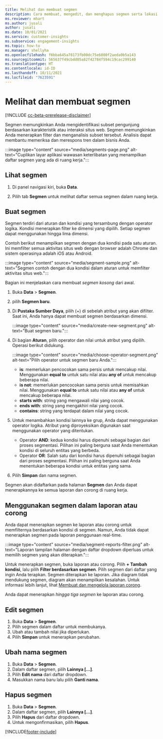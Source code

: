 ```yaml
---
title: Melihat dan membuat segmen
description: Cara membuat, mengedit, dan menghapus segmen serta lokasi penggunaannya.
ms.reviewer: mhart
ms.author: jusali
author: jusali
ms.date: 10/01/2021
ms.service: customer-insights
ms.subservice: engagement-insights
ms.topic: how-to
ms.manager: shellyha
ms.openlocfilehash: f6bba645a78173fb00dc75e6080f2aeda0b5a143
ms.sourcegitcommit: 565637f49cbdd05a82f42784f594c19cac299140
ms.translationtype: HT
ms.contentlocale: id-ID
ms.lasthandoff: 10/11/2021
ms.locfileid: "7623591"
---
```

# <a name="view-and-create-segments"></a>Melihat dan membuat segmen

[!INCLUDE [cc-beta-prerelease-disclaimer](includes/cc-beta-prerelease-disclaimer.md)]

Segmen memungkinkan Anda mengidentifikasi subset pengunjung berdasarkan karakteristik atau interaksi situs web. Segmen memungkinkan Anda menerapkan filter dan menganalisis subset tersebut. Analisis dapat membantu memeriksa dan merespons tren dalam bisnis Anda. 

:::image type="content" source="media/segments-page.png" alt-text="Cuplikan layar aplikasi wawasan keterlibatan yang menampilkan daftar segmen yang ada di ruang kerja.":::

## <a name="view-segments"></a>Lihat segmen

1. Di panel navigasi kiri, buka **Data**. 

1. Pilih tab **Segmen** untuk melihat daftar semua segmen dalam ruang kerja. 

## <a name="create-a-segment"></a>Buat segmen

Segmen terdiri dari aturan dan kondisi yang tersambung dengan operator logika. Kondisi menerapkan filter ke dimensi yang dipilih. Setiap segmen dapat menggunakan hingga lima dimensi.

Contoh berikut menampilkan segmen dengan dua kondisi pada satu aturan. Ini memfilter semua aktivitas situs web dengan browser adalah Chrome dan sistem operasinya adalah iOS atau Android.

:::image type="content" source="media/segment-sample.png" alt-text="Segmen contoh dengan dua kondisi dalam aturan untuk memfilter aktivitas situs web.":::

Bagian ini menjelaskan cara membuat *segmen kosong* dari awal.

1. Buka **Data** > **Segmen**.

1. pilih **Segmen baru**.

1. Di **Pustaka Sumber Daya**, pilih (+) di sebelah atribut yang akan difilter. Saat ini, Anda hanya dapat membuat segmen berdasarkan dimensi.

   :::image type="content" source="media/create-new-segment.png" alt-text="Buat segmen baru.":::

1. Di bagian **Aturan**, pilih operator dan nilai untuk atribut yang dipilih. Operasi berikut didukung.

   :::image type="content" source="media/choose-operator-segment.png" alt-text="Pilih operator untuk segmen baru Anda.":::

   - **is**: memerlukan pencocokan sama persis untuk mencakup nilai. Menggunakan **equal to** untuk satu nilai atau **any of** untuk mencakup beberapa nilai.
   - **is not**: memerlukan pencocokan sama persis untuk memisahkan nilai. Menggunakan **equal to** untuk satu nilai atau **any of** untuk mencakup beberapa nilai.
   - **starts with**: string yang mengawali nilai yang cocok.
   - **ends with**: string yang mengakhiri nilai yang cocok.
   - **contains**: string yang terdapat dalam nilai yang cocok.

1. Untuk menambahkan kondisi lainnya ke grup, Anda dapat menggunakan operator logika. Atribut yang diproyeksikan digunakan saat menggunakan operator yang ditentukan.
   - Operator **AND**: kedua kondisi harus dipenuhi sebagai bagian dari proses segmentasi. Pilihan ini paling berguna saat Anda menentukan kondisi di seluruh entitas yang berbeda.
   - Operator **OR**: Salah satu dari kondisi harus dipenuhi sebagai bagian dari proses segmentasi. Pilihan ini paling berguna saat Anda menentukan beberapa kondisi untuk entitas yang sama.

1. Pilih **Simpan** dan nama segmen. 

Segmen akan didaftarkan pada halaman **Segmen** dan Anda dapat menerapkannya ke semua laporan dan corong di ruang kerja.

## <a name="use-a-segment-in-a-report-or-funnel"></a>Menggunakan segmen dalam laporan atau corong

Anda dapat menerapkan segmen ke laporan atau corong untuk memfilternya berdasarkan kondisi di segmen. Namun, Anda tidak dapat menerapkan segmen pada laporan penggunaan real-time.

:::image type="content" source="media/segment-reports-filter.png" alt-text="Laporan tampilan halaman dengan daftar dropdown diperluas untuk memilih segmen yang akan diterapkan.":::

Untuk menerapkan segmen, buka laporan atau corong. Pilih **+ Tambah kondisi**, lalu pilih **Filter berdasarkan segmen**. Pilih segmen dari daftar yang ingin Anda terapkan. Segmen diterapkan ke laporan. Jika diagram tidak mendukung segmen, diagram akan menampilkan kesalahan. Untuk informasi lebih lanjut, lihat [Membuat dan mengelola laporan corong](funnel-reports.md).
 
Anda dapat menerapkan *hingga tiga segmen* ke laporan atau corong.

## <a name="edit-a-segment"></a>Edit segmen

1. Buka **Data** > **Segmen**.
1. Pilih segmen dalam daftar untuk membukanya. 
1. Ubah atau tambah nilai jika diperlukan.
1. Pilih **Simpan** untuk menerapkan perubahan.

## <a name="change-the-name-of-a-segment"></a>Ubah nama segmen

1. Buka **Data** > **Segmen**.
1. Dalam daftar segmen, pilih **Lainnya [...]**. 
1. Pilih **Edit nama** dari daftar dropdown.
1. Masukkan nama baru lalu pilih **Ganti nama**.

## <a name="delete-a-segment"></a>Hapus segmen

1. Buka **Data** > **Segmen**.
1. Dalam daftar segmen, pilih **Lainnya [...]**. 
1. Pilih **Hapus** dari daftar dropdown.
1. Untuk mengonfirmasikan, pilih **Hapus**.



[!INCLUDE[footer-include](../includes/footer-banner.md)]
